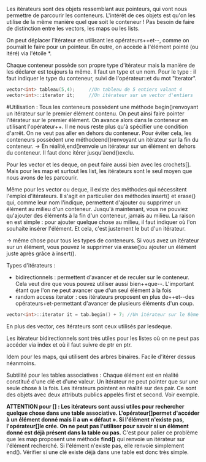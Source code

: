 Les itérateurs sont des objets ressemblant aux pointeurs, qui vont nous permettre de parcourir les conteneurs. L'intérêt de ces objets est qu'on les utilise de la même manière quel que soit le conteneur ! Pas besoin de faire de distinction entre les vectors, les maps ou les lists.

On peut déplacer l'itérateur en utilisant les opérateurs++et--, comme on pourrait le faire pour un pointeur. 
En outre, on accède à l'élément pointé (ou itéré) via l'étoile *.

Chaque conteneur possède son propre type d'itérateur mais la manière de les déclarer est toujours la même. 
Il faut un type et un nom.
Pour le type : il faut indiquer le type du conteneur, suivi de l'opérateur::et du mot "iterator".
```c
vector<int> tableau(5,4);     //Un tableau de 5 entiers valant 4
vector<int>::iterator it;     //Un itérateur sur un vector d'entiers
```

#Utilisation : 
Tous les conteneurs possèdent une méthode begin()renvoyant un itérateur sur le premier élément contenu. On peut ainsi faire pointer l'itérateur sur le premier élément. On avance alors dans le conteneur en utilisant l'opérateur++. Il ne nous reste plus qu'à spécifier une condition d'arrêt. On ne veut pas aller en dehors du conteneur. Pour éviter cela, les conteneurs possèdent une méthodeend()renvoyant un itérateur sur la fin du conteneur.
-> En réalité,end()renvoie un itérateur sur un élément en dehors du conteneur. Il faut donc itérer jusqu'àend()exclu.


Pour les vector et les deque, on peut faire aussi bien avec les crochets[]. Mais pour les map et surtout les list,
les itérateurs sont le seul moyen que nous avons de les parcourir.

Même pour les vector ou deque, il existe des méthodes qui nécessitent l'emploi d'itérateurs. Il s'agit en particulier des méthodes insert() et erase() qui, comme leur nom l'indique, permettent d'ajouter ou supprimer un élément au milieu d'un conteneur. Jusqu'à maintenant, vous ne pouviez qu'ajouter des éléments à la fin d'un conteneur, jamais au milieu. La raison en est simple : pour ajouter quelque chose au milieu, il faut indiquer où l'on souhaite insérer l'élément. Et cela, c'est justement le but d'un itérateur.

-> même chose pour tous les types de conteneurs. Si vous avez un itérateur sur un élément, vous pouvez le supprimer via erase()ou ajouter un élément juste après grâce à insert().

Types d'itérateurs :
- bidirectionnels : permettent d'avancer et de reculer sur le conteneur. Cela veut dire que vous pouvez utiliser aussi bien++que--. L'important étant que l'on ne peut avancer que d'un seul élément à la fois
- random access iterator : ces itérateurs proposent en plus de++et--des opérateurs+et-permettant d'avancer de plusieurs éléments d'un coup.
```c
vector<int>::iterator it = tab.begin() + 7; //Un itérateur sur le 8ème élément
```
En plus des vector, ces itérateurs sont ceux utilisés par lesdeque.



Les itérateur bidirectionnels sont très utiles pour les listes où on ne peut pas accéder via index et où il faut suivre de ptr en ptr.

Idem pour les maps, qui utilisent des arbres binaires. Facile d'itérer dessus néanmoins.

Subtilité pour les tables associatives : Chaque élément est en réalité constitué d'une clé et d'une valeur. Un itérateur ne peut pointer que sur une seule chose à la fois.
Les itérateurs pointent en réalité sur des pair. Ce sont des objets avec deux attributs publics appelés first et second. Voir exemple.

<strong>ATTENTION pour [] : 
Les itérateurs sont aussi utiles pour rechercher quelque chose dans une table associative. L'opérateur[]permet d'accéder à un élément donné mais il a un « défaut ». Si l'élément n'existe pas, l'opérateur[]le crée. On ne peut pas l'utiliser pour savoir si un élément donné est déjà présent dans la table ou pas.</strong>
C'est pour palier ce problème que les map proposent une méthode <strong>find()</strong> qui renvoie un itérateur sur l'élément recherché. Si l'élément n'existe pas, elle renvoie simplement end(). Vérifier si une clé existe déjà dans une table est donc très simple.